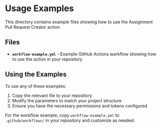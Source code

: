 # Usage Examples

This directory contains example files showing how to use the Assignment Pull
Request Creator action.

## Files

- **`workflow-example.yml`** - Example GitHub Actions workflow showing how to
  use the action in your repository

## Using the Examples

To use any of these examples:

1. Copy the relevant file to your repository
2. Modify the parameters to match your project structure
3. Ensure you have the necessary permissions and tokens configured

For the workflow example, copy `workflow-example.yml` to `.github/workflows/` in
your repository and customize as needed.
